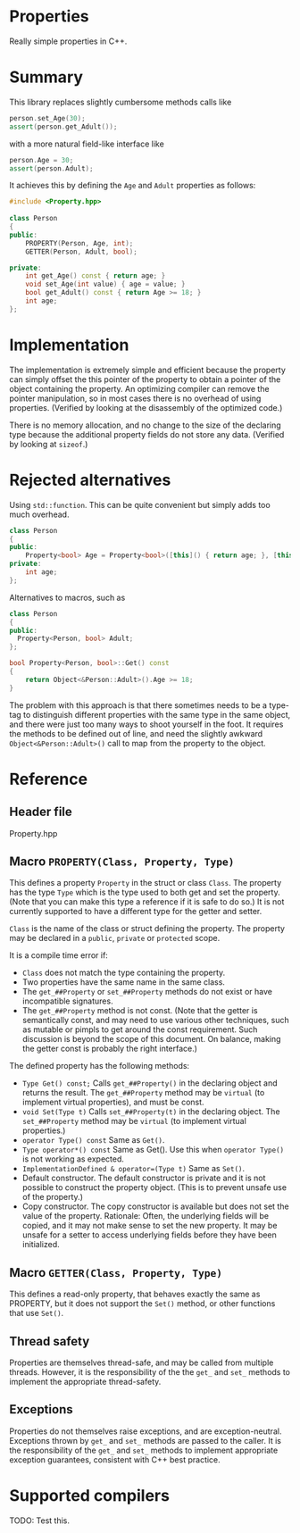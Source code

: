 # Properties
Really simple properties in C++.

# Summary
This library replaces slightly cumbersome methods calls like
```c++
person.set_Age(30);
assert(person.get_Adult());
```
with a more natural field-like interface like
```c++
person.Age = 30;
assert(person.Adult);
```
It achieves this by defining the `Age` and `Adult` properties as follows:
```c++
#include <Property.hpp>
	
class Person
{
public:
    PROPERTY(Person, Age, int);
    GETTER(Person, Adult, bool);

private:
    int get_Age() const { return age; }
    void set_Age(int value) { age = value; }
    bool get_Adult() const { return Age >= 18; }
    int age;
};
```

# Implementation
The implementation is extremely simple and efficient because the property can simply offset the this pointer of the property to obtain a pointer of the object containing the property. An optimizing compiler can remove the pointer manipulation, so in most cases there is no overhead of using properties. (Verified by looking at the disassembly of the optimized code.)

There is no memory allocation, and no change to the size of the declaring type because the additional property fields do not store any data. (Verified by looking at `sizeof`.)

# Rejected alternatives
Using `std::function`. This can be quite convenient but simply adds too much overhead.
```c++
class Person
{
public:
    Property<bool> Age = Property<bool>([this]() { return age; }, [this](int a) { age = a; });
private:
    int age;
};
```

Alternatives to macros, such as
```c++
class Person
{
public:
  Property<Person, bool> Adult; 
};

bool Property<Person, bool>::Get() const
{
    return Object<&Person::Adult>().Age >= 18;
}
```
The problem with this approach is that there sometimes needs to be a type-tag to distinguish different properties with the same type in the same object, and there were just too many ways to shoot yourself in the foot. It requires the methods to be defined out of line, and need the slightly awkward `Object<&Person::Adult>()` call to map from the property to the object.

# Reference
## Header file
Property.hpp

## Macro `PROPERTY(Class, Property, Type)`
This defines a property `Property` in the struct or class `Class`. The property has the type `Type` which is the type used to both get and set the property. (Note that you can make this type a reference if it is safe to do so.) It is not currently supported to have a different type for the getter and setter.

`Class` is the name of the class or struct defining the property. The property may be declared in a `public`, `private` or `protected` scope.

It is a compile time error if:

- `Class` does not match the type containing the property.
- Two properties have the same name in the same class.
- The `get_##Property` or `set_##Property` methods do not exist or have incompatible signatures.
- The `get_##Property` method is not const. (Note that the getter is semantically const, and may need to use various other techniques, such as mutable or pimpls to get around the const requirement. Such discussion is beyond the scope of this document. On balance, making the getter const is probably the right interface.)

The defined property has the following methods:

- `Type Get() const;` Calls `get_##Property()` in the declaring object and returns the result. The `get_##Property` method may be `virtual` (to implement virtual properties), and must be const.
- `void Set(Type t)` Calls `set_##Property(t)` in the declaring object. The `set_##Property` method may be `virtual` (to implement virtual properties.)
- `operator Type() const` Same as `Get()`.	
- `Type operator*() const` Same as Get(). Use this when `operator Type()` is not working as expected.
- `ImplementationDefined & operator=(Type t)` Same as `Set()`.	
- Default constructor. The default constructor is private and it is not possible to construct the property object. (This is to prevent unsafe use of the property.)
- Copy constructor. The copy constructor is available but does not set the value of the property. Rationale: Often, the underlying fields will be copied, and it may not make sense to set the new property. It may be unsafe for a setter to access underlying fields before they have been initialized.

## Macro `GETTER(Class, Property, Type)`
This defines a read-only property, that behaves exactly the same as PROPERTY, but it does not support the `Set()` method, or other functions that use `Set()`.

## Thread safety
Properties are themselves thread-safe, and may be called from multiple threads. However, it is the responsibility of the the `get_` and `set_` methods to implement the appropriate thread-safety.

## Exceptions
Properties do not themselves raise exceptions, and are exception-neutral. Exceptions thrown by `get_` and `set_` methods are passed to the caller. It is the responsibility of the `get_` and `set_` methods to implement appropriate exception guarantees, consistent with C++ best practice.

# Supported compilers
TODO: Test this.
